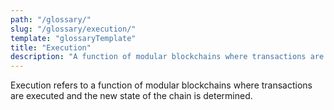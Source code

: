 ```yaml
---
path: "/glossary/"
slug: "/glossary/execution/"
template: "glossaryTemplate"
title: "Execution"
description: "A function of modular blockchains where transactions are executed and the new state of the chain is determined."
---
```


Execution refers to a function of modular blockchains where transactions are executed and the new state of the chain is determined.